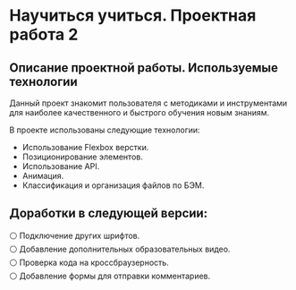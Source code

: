 # **Научиться учиться. Проектная работа 2** 

 
 
## **Описание проектной работы. Используемые технологии** 
 
 
Данный проект знакомит пользователя с методиками и инструментами для наиболее качественного и быстрого обучения новым знаниям. 
 
В проекте использованы следующие технологии: 
- Использование Flexbox верстки.
- Позиционирование элементов. 
- Использование API.
- Анимация.
- Классификация и организация файлов по БЭМ.   

 
 ## Доработки в следующей версии:    

⚪ Подключение других шрифтов.   
⚪ Добавление дополнительных образовательных видео.   
⚪ Проверка кода на кроссбраузерность.   
⚪ Добавление формы для отправки комментариев.   



